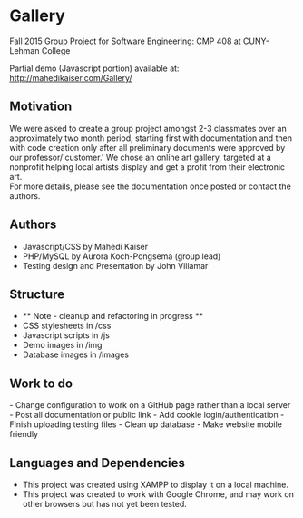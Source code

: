 # Gallery

Fall 2015 Group Project for Software Engineering: CMP 408 at CUNY-Lehman College

Partial demo (Javascript portion) available at: http://mahedikaiser.com/Gallery/

<h2> Motivation </h2>

We were asked to create a group project amongst 2-3 classmates over an approximately two month period, starting first with
documentation and then with code creation only after all preliminary documents were approved by our professor/'customer.'
We chose an online art gallery, targeted at a nonprofit helping local artists display and get a profit from their electronic art.  
For more details, please see the documentation once posted or contact the authors.

<h2> Authors </h2>

- Javascript/CSS by Mahedi Kaiser
- PHP/MySQL by Aurora Koch-Pongsema (group lead)
- Testing design and Presentation by John Villamar

<h2> Structure </h2> 

- ** Note - cleanup and refactoring in progress **
- CSS stylesheets in /css
- Javascript scripts in /js
- Demo images in /img
- Database images in /images

<h2> Work to do </h2>
- Change configuration to work on a GitHub page rather than a local server
- Post all documentation or public link 
- Add cookie login/authentication
- Finish uploading testing files
- Clean up database
- Make website mobile friendly

<h2> Languages and Dependencies </h2>

- This project was created using XAMPP to display it on a local machine.
- This project was created to work with Google Chrome, and may work on other browsers but has not yet been tested.
